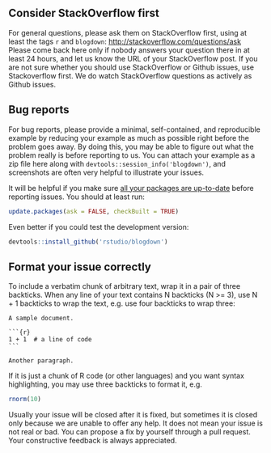 ## Consider StackOverflow first

For general questions, please ask them on StackOverflow first, using at least the tags `r` and `blogdown`: http://stackoverflow.com/questions/ask Please come back here only if nobody answers your question there in at least 24 hours, and let us know the URL of your StackOverflow post. If you are not sure whether you should use StackOverflow or Github issues, use Stackoverflow first. We do watch StackOverflow questions as actively as Github issues.

## Bug reports

For bug reports, please provide a minimal, self-contained, and reproducible example by reducing your example as much as possible right before the problem goes away. By doing this, you may be able to figure out what the problem really is before reporting to us. You can attach your example as a zip file here along with `devtools::session_info('blogdown')`, and screenshots are often very helpful to illustrate your issues.

It will be helpful if you make sure [all your packages are up-to-date](https://yihui.name/en/2017/05/when-in-doubt-upgrade/) before reporting issues. You should at least run:

```r
update.packages(ask = FALSE, checkBuilt = TRUE)
```

Even better if you could test the development version:

```r
devtools::install_github('rstudio/blogdown')
```

## Format your issue correctly

To include a verbatim chunk of arbitrary text, wrap it in a pair of three backticks. When any line of your text contains N backticks (N >= 3), use N + 1 backticks to wrap the text, e.g. use four backticks to wrap three:

````
A sample document.

```{r}
1 + 1  # a line of code
```

Another paragraph.
````

If it is just a chunk of R code (or other languages) and you want syntax highlighting, you may use three backticks to format it, e.g.

```r
rnorm(10)
```

Usually your issue will be closed after it is fixed, but sometimes it is closed only because we are unable to offer any help. It does not mean your issue is not real or bad. You can propose a fix by yourself through a pull request. Your constructive feedback is always appreciated.

